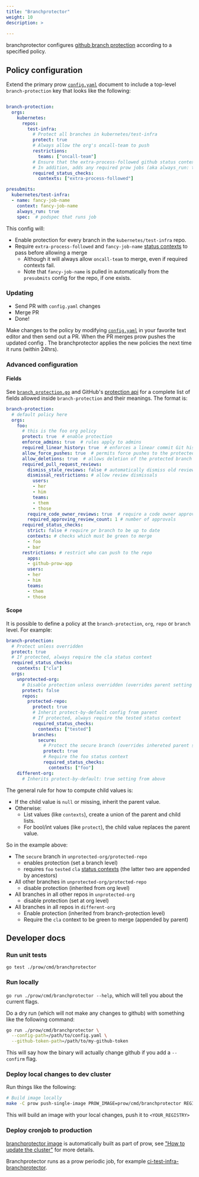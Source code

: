 ```yaml
---
title: "Branchprotector"
weight: 10
description: >
  
---
```


branchprotector configures [github branch protection] according to a specified
policy.

## Policy configuration

Extend the primary prow [`config.yaml`] document to include a top-level
`branch-protection` key that looks like the following:

```yaml

branch-protection:
  orgs:
    kubernetes:
      repos:
        test-infra:
          # Protect all branches in kubernetes/test-infra
          protect: true
          # Always allow the org's oncall-team to push
          restrictions:
            teams: ["oncall-team"]
          # Ensure that the extra-process-followed github status context passes.
          # In addition, adds any required prow jobs (aka always_run: true)
          required_status_checks:
            contexts: ["extra-process-followed"]

presubmits:
  kubernetes/test-infra:
  - name: fancy-job-name
    context: fancy-job-name
    always_run: true
    spec:  # podspec that runs job
```

This config will:

* Enable protection for every branch in the `kubernetes/test-infra`
repo.
* Require `extra-process-followed` and `fancy-job-name` [status contexts] to pass
    before allowing a merge
  * Although it will always allow `oncall-team` to merge, even if required
      contexts fail.
  * Note that `fancy-job-name` is pulled in automatically from the
      `presubmits` config for the repo, if one exists.

### Updating

* Send PR with `config.yaml` changes
* Merge PR
* Done!

Make changes to the policy by modifying [`config.yaml`] in your favorite text
editor and then send out a PR. When the PR merges prow pushes the updated config
. The branchprotector applies the new policies the next time it runs (within
24hrs).

### Advanced configuration

#### Fields

See [`branch_protection.go`] and GitHub's [protection api] for a complete list of fields allowed
inside `branch-protection` and their meanings. The format is:

```yaml
branch-protection:
  # default policy here
  orgs:
    foo:
      # this is the foo org policy
      protect: true  # enable protection
      enforce_admins: true  # rules apply to admins
      required_linear_history: true  # enforces a linear commit Git history
      allow_force_pushes: true  # permits force pushes to the protected branch
      allow_deletions: true  # allows deletion of the protected branch
      required_pull_request_reviews:
        dismiss_stale_reviews: false # automatically dismiss old reviews
        dismissal_restrictions: # allow review dismissals
          users:
          - her
          - him
          teams:
          - them
          - those
        require_code_owner_reviews: true  # require a code owner approval
        required_approving_review_count: 1 # number of approvals
      required_status_checks:
        strict: false # require pr branch to be up to date
        contexts: # checks which must be green to merge
        - foo
        - bar
      restrictions: # restrict who can push to the repo
        apps:
        - github-prow-app
        users:
        - her
        - him
        teams:
        - them
        - those
```

#### Scope

It is possible to define a policy at the
`branch-protection`, `org`, `repo` or `branch` level. For example:

```yaml
branch-protection:
  # Protect unless overridden
  protect: true
  # If protected, always require the cla status context
  required_status_checks:
    contexts: ["cla"]
  orgs:
    unprotected-org:
      # Disable protection unless overridden (overrides parent setting of true)
      protect: false
      repos:
        protected-repo:
          protect: true
          # Inherit protect-by-default config from parent
          # If protected, always require the tested status context
          required_status_checks:
            contexts: ["tested"]
          branches:
            secure:
              # Protect the secure branch (overrides inhereted parent setting of false)
              protect: true
              # Require the foo status context
              required_status_checks:
                contexts: ["foo"]
    different-org:
      # Inherits protect-by-default: true setting from above
```

The general rule for how to compute child values is:

* If the child value is `null` or missing, inherit the parent value.
* Otherwise:
  * List values (like `contexts`), create a union of the parent and child lists.
  * For bool/int values (like `protect`), the child value replaces the parent value.

So in the example above:

* The `secure` branch in `unprotected-org/protected-repo`
  * enables protection (set a branch level)
  * requires `foo` `tested` `cla` [status contexts]
      (the latter two are appended by ancestors)
* All other branches in `unprotected-org/protected-repo`
  * disable protection (inherited from org level)
* All branches in all other repos in `unprotected-org`
  * disable protection (set at org level)
* All branches in all repos in `different-org`
  * Enable protection (inherited from branch-protection level)
  * Require the `cla` context to be green to merge (appended by parent)

## Developer docs

### Run unit tests

`go test ./prow/cmd/branchprotector`

### Run locally

`go run ./prow/cmd/branchprotector --help`, which will tell you about the
current flags.

Do a dry run (which will not make any changes to github) with
something like the following command:

```sh
go run ./prow/cmd/branchprotector \
  --config-path=/path/to/config.yaml \
  --github-token-path=/path/to/my-github-token
```

This will say how the binary will actually change github if you add a
`--confirm` flag.

### Deploy local changes to dev cluster

Run things like the following:

```sh
# Build image locally
make -C prow push-single-image PROW_IMAGE=prow/cmd/branchprotector REGISTRY=<YOUR_REGISTRY>
```

This will build an image with your local changes, push it to `<YOUR_REGISTRY>`

### Deploy cronjob to production

[branchprotector image](https://gcr.io/k8s-prow/branchprotector) is automatically built
as part of prow, see
["How to update the cluster"](/docs/build-test-update/#how-to-update-the-cluster)
for more details.

Branchprotector runs as a prow periodic job, for example
[ci-test-infra-branchprotector](https://github.com/kubernetes/test-infra/blob/6155b657d8958e60e6767be6569863e4dd08c413/config/jobs/kubernetes/test-infra/test-infra-trusted.yaml#L662).

[`branch_protection.go`]: https://github.com/kubernetes/test-infra/tree/master/prow/config/branch_protection.go
[`config.yaml`]: https://github.com/kubernetes/test-infra/tree/master/config/prow/config.yaml
[github branch protection]: https://docs.github.com/en/repositories/configuring-branches-and-merges-in-your-repository/defining-the-mergeability-of-pull-requests/about-protected-branches
[status contexts]: https://developer.github.com/v3/repos/statuses/#create-a-status
[protection api]: https://developer.github.com/v3/repos/branches/#update-branch-protection
